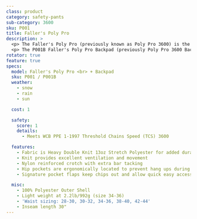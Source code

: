 ```yaml
---
class: product
category: safety-pants
sub-category: 3600
sku: P001
title: Faller's Poly Pro
description: >
  <p> The Faller's Poly Pro (previously known as Poly Pro 3600) is the industry standard for commercial and recreational sawyers, and is a favorite with  consumers. This all season pant is light-weight and breathable with excellent range of motion.
  <p> The P001B Faller's Poly Pro Backpad (previously Poly Pro 3600 Backpad) offers the additional protection of ankle-to-knee wrapping around the calf.
rotator: true
feature: true
specs:
  model: Faller's Poly Pro <br> + Backpad
  sku: P001 / P001B
  weather:
    - snow
    - rain
    - sun

  cost: 1

  safety:
    score: 1
    details:
      - Meets WCB PPE 1-1997 Threshold Chains Speed (TCS) 3600

  features:
    - Fabric is Heavy Double Knit 13oz Stretch Polyester for added durability
    - Knit provides excellent ventilation and movement
    - Nylon reinforced crotch with extra bar tacking
    - Hip pockets are ergonomically located to prevent hang ups during cutting and bending
    - Signature pocket flaps keep chips out and allow quick easy access

  misc:
    - 100% Polyester Outer Shell
    - Light weight at 2.2lb/992g (size 34-36)
    - 'Waist sizing: 28-30, 30-32, 34-36, 38-40, 42-44'
    - Inseam length 30"
---
```

